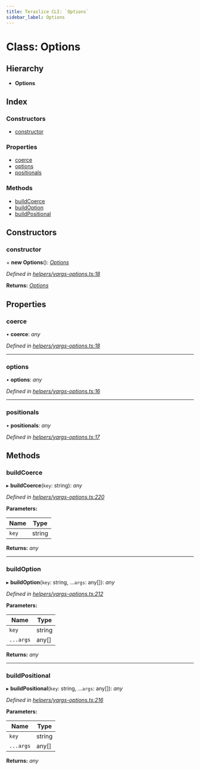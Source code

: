 ```yaml
---
title: Teraslice CLI: `Options`
sidebar_label: Options
---
```


# Class: Options

## Hierarchy

* **Options**

## Index

### Constructors

* [constructor](options.md#constructor)

### Properties

* [coerce](options.md#coerce)
* [options](options.md#options)
* [positionals](options.md#positionals)

### Methods

* [buildCoerce](options.md#buildcoerce)
* [buildOption](options.md#buildoption)
* [buildPositional](options.md#buildpositional)

## Constructors

###  constructor

\+ **new Options**(): *[Options](options.md)*

*Defined in [helpers/yargs-options.ts:18](https://github.com/terascope/teraslice/blob/ddd3f0a43/packages/teraslice-cli/src/helpers/yargs-options.ts#L18)*

**Returns:** *[Options](options.md)*

## Properties

###  coerce

• **coerce**: *any*

*Defined in [helpers/yargs-options.ts:18](https://github.com/terascope/teraslice/blob/ddd3f0a43/packages/teraslice-cli/src/helpers/yargs-options.ts#L18)*

___

###  options

• **options**: *any*

*Defined in [helpers/yargs-options.ts:16](https://github.com/terascope/teraslice/blob/ddd3f0a43/packages/teraslice-cli/src/helpers/yargs-options.ts#L16)*

___

###  positionals

• **positionals**: *any*

*Defined in [helpers/yargs-options.ts:17](https://github.com/terascope/teraslice/blob/ddd3f0a43/packages/teraslice-cli/src/helpers/yargs-options.ts#L17)*

## Methods

###  buildCoerce

▸ **buildCoerce**(`key`: string): *any*

*Defined in [helpers/yargs-options.ts:220](https://github.com/terascope/teraslice/blob/ddd3f0a43/packages/teraslice-cli/src/helpers/yargs-options.ts#L220)*

**Parameters:**

Name | Type |
------ | ------ |
`key` | string |

**Returns:** *any*

___

###  buildOption

▸ **buildOption**(`key`: string, ...`args`: any[]): *any*

*Defined in [helpers/yargs-options.ts:212](https://github.com/terascope/teraslice/blob/ddd3f0a43/packages/teraslice-cli/src/helpers/yargs-options.ts#L212)*

**Parameters:**

Name | Type |
------ | ------ |
`key` | string |
`...args` | any[] |

**Returns:** *any*

___

###  buildPositional

▸ **buildPositional**(`key`: string, ...`args`: any[]): *any*

*Defined in [helpers/yargs-options.ts:216](https://github.com/terascope/teraslice/blob/ddd3f0a43/packages/teraslice-cli/src/helpers/yargs-options.ts#L216)*

**Parameters:**

Name | Type |
------ | ------ |
`key` | string |
`...args` | any[] |

**Returns:** *any*
